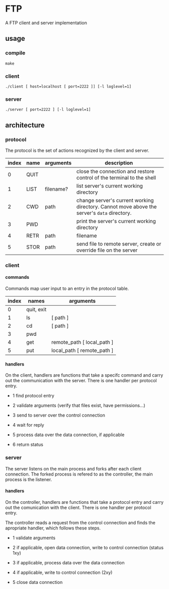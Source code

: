 # FTP
A FTP client and server implementation

## usage

### compile

```
make
```

### client

```
./client [ host=localhost [ port=2222 ]] [-l loglevel=1]
```

### server

```
./server [ port=2222 ] [-l loglevel=1]
```

## architecture

### protocol

The protocol is the set of actions recognized by the client and server.

|index|name|arguments|description|
|-|-|-|-|
|0|QUIT||close the connection and restore control of the terminal to the shell|
|1|LIST|filename?|list server's current working directory|
|2|CWD|path|change server's current working directory. Cannot move above the server's `data` directory.|
|3|PWD||print the server's current working directory|
|4|RETR|path|filename|request file from remote server, create or overrive local file|
|5|STOR|path|send file to remote server, create or override file on the server|

### client

#### commands

Commands map user input to an entry in the protocol table.

|index|names|arguments|
|-|-|-|
|0|quit, exit||
|1|ls|[ path ]|
|2|cd|[ path ]|
|3|pwd||
|4|get|remote_path [ local_path ]|
|5|put|local_path [ remote_path ]|

#### handlers

On the client, handlers are functions that take a specifc command and carry out the communication with the server.
There is one handler per protocol entry.

- 1 find protocol entry

- 2 validate arguments (verify that files exist, have permissions...)

- 3 send to server over the control connection

- 4 wait for reply

- 5 process data over the data connection, if applicable

- 6 return status

### server

The server listens on the main process and forks after each client connection.
The forked process is refered to as the controller, the main process is the listener.

#### handlers

On the controller, handlers are functions that take a protocol entry and carry out the comunication with the client.
There is one handler per protocol entry.

The controller reads a request from the control connection and finds the apropriate handler, which follows these steps.

- 1 validate arguments

- 2 if applicable, open data connection, write to control connection (status 1xy)

- 3 if applicable, process data over the data connection

- 4 if applicable, write to control connection (2xy)

- 5 close data connection

